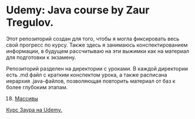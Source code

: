 # Udemy: Java course by Zaur Tregulov.

Этот репозиторий создан для того, чтобы я могла фиксировать весь свой прогресс по курсу. Также здесь я занимаюсь конспектированием информации, в будущем рассчитываю на эти выжимки как на материал для подготовки к экзамену.

Репозиторий разделен на директории с уроками. В каждой директории есть .md файл с кратким конспектом урока, а также расписана иерархия .java-файлов, позволяющая повторить материал от баз к более глубоким этапам.

18. [Массивы](/L18-Array.md)

[Курс Заура на Udemy.](https://www.udemy.com/user/zaur-tregulov/)

